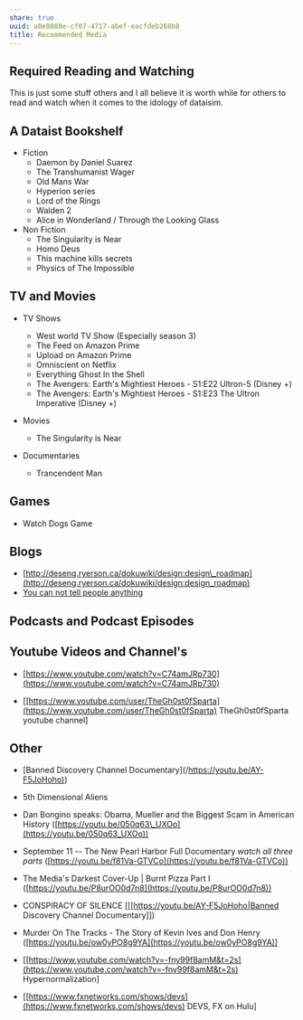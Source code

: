 ```yaml
---
share: true
uuid: a0e8088e-cf07-4717-abef-eacfdeb268b8
title: Recommended Media
---
```

## Required Reading and Watching

This is just some stuff others and I all believe it is worth while for others to read and watch when it comes to the idology of dataisim.

## A Dataist Bookshelf

*   Fiction    
    *   Daemon by Daniel Suarez
    *   The Transhumanist Wager
    *   Old Mans War
    *   Hyperion series
    *   Lord of the Rings
    *   Walden 2
    *   Alice in Wonderland / Through the Looking Glass
*   Non Fiction
    *   The Singularity is Near
    *   Homo Deus
    *   This machine kills secrets
    *   Physics of The Impossible

## TV and Movies

*   TV Shows
    *   West world TV Show (Especially season 3)
    *   The Feed on Amazon Prime
    *   Upload on Amazon Prime
    *   Omniscient on Netflix
    *   Everything Ghost In the Shell
    *   The Avengers: Earth's Mightiest Heroes - S1:E22 Ultron-5 (Disney +)
    *   The Avengers: Earth's Mightiest Heroes - S1:E23 The Ultron Imperative (Disney +)
*   Movies
    
    *   The Singularity is Near
*   Documentaries
    
    *   Trancendent Man

## Games

*   Watch Dogs Game

## Blogs
*   [http://deseng.ryerson.ca/dokuwiki/design:design\_roadmap](http://deseng.ryerson.ca/dokuwiki/design:design_roadmap)
*   [You can not tell people anything](http://habitatchronicles.com/2004/04/you-cant-tell-people-anything/)

Podcasts and Podcast Episodes
-----------------------------

Youtube Videos and Channel's
----------------------------

*   [https://www.youtube.com/watch?v=C74amJRp730](https://www.youtube.com/watch?v=C74amJRp730)
    
*   \[[https://www.youtube.com/user/TheGh0st0fSparta](https://www.youtube.com/user/TheGh0st0fSparta) TheGh0st0fSparta youtube channel\]
    

Other
-----

*   [Banned Discovery Channel Documentary\](/[https://youtu.be/AY-F5JoHoho)](mathematics|mathematics|https://en.wikipedia.org/wiki/Harmonic\_series\_(mathematics|[mathematics|[mathematics|[mathematics|[mathematics|[mathematics|[mathematics|[mathematics|[mathematics|[mathematics)]]]]))
    
*   5th Dimensional Aliens
    
*   Dan Bongino speaks: Obama, Mueller and the Biggest Scam in American History ([https://youtu.be/050q63\_UXOo](https://youtu.be/050q63_UXOo))
    
*   September 11 -- The New Pearl Harbor Full Documentary _watch all three parts_ ([https://youtu.be/f81Va-GTVCo](https://youtu.be/f81Va-GTVCo))
    
*   The Media's Darkest Cover-Up | Burnt Pizza Part I ([https://youtu.be/P8urOO0d7n8](https://youtu.be/P8urOO0d7n8))
    
*   CONSPIRACY OF SILENCE \[[[https://youtu.be/AY-F5JoHoho|Banned Discovery Channel Documentary\]])
    
*   Murder On The Tracks - The Story of Kevin Ives and Don Henry ([https://youtu.be/ow0yPO8g9YA](https://youtu.be/ow0yPO8g9YA))
    
*   \[[https://www.youtube.com/watch?v=-fny99f8amM&t=2s](https://www.youtube.com/watch?v=-fny99f8amM&t=2s) Hypernormalization\]
    
*   \[[https://www.fxnetworks.com/shows/devs](https://www.fxnetworks.com/shows/devs) DEVS, FX on Hulu\]